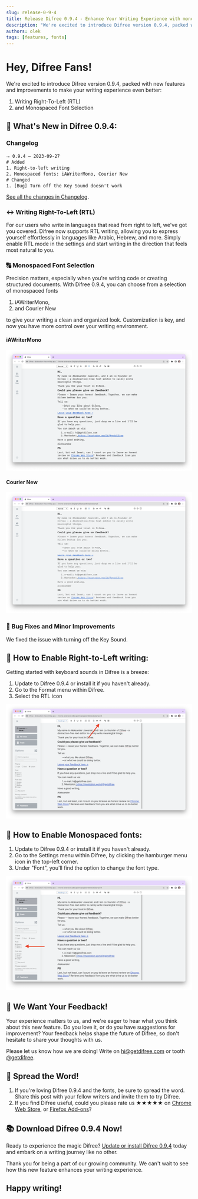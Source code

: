 ```yaml
---
slug: release-0-9-4
title: Release Difree 0.9.4 - Enhance Your Writing Experience with monospaced fonts and RTL
description: "We're excited to introduce Difree version 0.9.4, packed with new features and improvements to make your writing experience even better: Writing Right-To-Left (RTL) and Monospaced Font Selection"
authors: olek
tags: [features, fonts]
---
```


# Hey, Difree Fans!

We're excited to introduce Difree version 0.9.4, packed with new features and improvements to make your writing experience even better: 
1. Writing Right-To-Left (RTL) 
2. and Monospaced Font Selection
<!--truncate-->
## 🚀 What's New in Difree 0.9.4:

### Changelog
    ⭢ 0.9.4 – 2023-09-27
    # Added
    1. Right-to-left writing
    2. Monospaced fonts: iAWriterMono, Courier New
    # Changed
    1. [Bug] Turn off the Key Sound doesn't work

[See all the changes in Changelog](https://www.getdifree.com/changelog/).

### ↔️ Writing Right-To-Left (RTL)

For our users who write in languages that read from right to left, we've got you covered. Difree now supports RTL writing, allowing you to express yourself effortlessly in languages like Arabic, Hebrew, and more. Simply enable RTL mode in the settings and start writing in the direction that feels most natural to you.

### 🔠 Monospaced Font Selection

Precision matters, especially when you're writing code or creating structured documents. With Difree 0.9.4, you can choose from a selection of monospaced fonts 
1. iAWriterMono, 
1. and Courier New

to give your writing a clean and organized look. Customization is key, and now you have more control over your writing environment.

#### iAWriterMono
![Difree: monospaced font iAWriterMono](./2023-09-27-image3.png)
#### Courier New
![Difree: monospaced font Courier New](./2023-09-27-image4.png)

### 🐞 Bug Fixes and Minor Improvements

We fixed the issue with turning off the Key Sound.

## 📝 How to Enable Right-to-Left writing:

Getting started with keyboard sounds in Difree is a breeze:

1. Update to Difree 0.9.4 or install it if you haven't already.
2. Go to the Format menu within Difree.
3. Select the RTL icon 

![Difree: how to turn on RTL settings](./2023-09-27-image1.png)

## 📝 How to Enable Monospaced fonts:
1. Update to Difree 0.9.4 or install it if you haven't already.
2. Go to the Settings menu within Difree, by clicking the hamburger menu icon in the top-left corner.
3. Under "Font", you'll find the option to change the font type.

![Difree: how to turn on monospaced fonts](./2023-09-27-image2.png)

## 🎉 We Want Your Feedback!

Your experience matters to us, and we're eager to hear what you think about this new feature. Do you love it, or do you have suggestions for improvement? Your feedback helps shape the future of Difree, so don't hesitate to share your thoughts with us.

Please let us know how we are doing! Write on [hi@getdifree.com](mailto:hi@getdifree.com) or tooth [@getdifree](https://mastodon.world/@getdifree).

## 📣 Spread the Word!

1. If you're loving Difree 0.9.4 and the fonts, be sure to spread the word. Share this post with your fellow writers and invite them to try Difree.
2. If you find Difree useful, could you please rate us ★★★★★ on [Chrome Web Store](https://i.getdifree.com/review-chrome), or [Firefox Add-ons](https://i.getdifree.com/review-firefox)?

## 📚 Download Difree 0.9.4 Now!

Ready to experience the magic Difree? [Update or install Difree 0.9.4](https://www.getdifree.com/download/) today and embark on a writing journey like no other.

Thank you for being a part of our growing community. We can't wait to see how this new feature enhances your writing experience.

## Happy writing!

